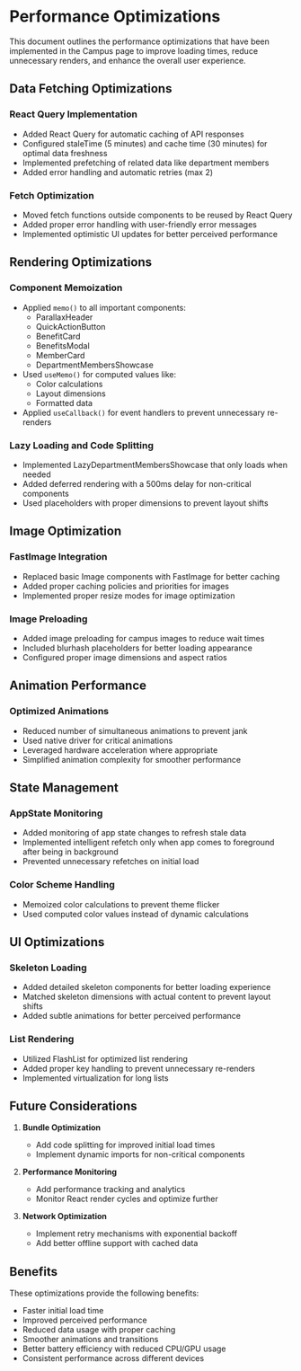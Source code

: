 # Performance Optimizations

This document outlines the performance optimizations that have been implemented in the Campus page to improve loading times, reduce unnecessary renders, and enhance the overall user experience.

## Data Fetching Optimizations

### React Query Implementation
- Added React Query for automatic caching of API responses
- Configured staleTime (5 minutes) and cache time (30 minutes) for optimal data freshness
- Implemented prefetching of related data like department members
- Added error handling and automatic retries (max 2)

### Fetch Optimization
- Moved fetch functions outside components to be reused by React Query
- Added proper error handling with user-friendly error messages
- Implemented optimistic UI updates for better perceived performance

## Rendering Optimizations

### Component Memoization
- Applied `memo()` to all important components:
  - ParallaxHeader
  - QuickActionButton
  - BenefitCard
  - BenefitsModal
  - MemberCard
  - DepartmentMembersShowcase
- Used `useMemo()` for computed values like:
  - Color calculations
  - Layout dimensions
  - Formatted data
- Applied `useCallback()` for event handlers to prevent unnecessary re-renders

### Lazy Loading and Code Splitting
- Implemented LazyDepartmentMembersShowcase that only loads when needed
- Added deferred rendering with a 500ms delay for non-critical components
- Used placeholders with proper dimensions to prevent layout shifts

## Image Optimization

### FastImage Integration
- Replaced basic Image components with FastImage for better caching
- Added proper caching policies and priorities for images
- Implemented proper resize modes for image optimization

### Image Preloading
- Added image preloading for campus images to reduce wait times
- Included blurhash placeholders for better loading appearance
- Configured proper image dimensions and aspect ratios

## Animation Performance

### Optimized Animations
- Reduced number of simultaneous animations to prevent jank
- Used native driver for critical animations
- Leveraged hardware acceleration where appropriate
- Simplified animation complexity for smoother performance

## State Management

### AppState Monitoring
- Added monitoring of app state changes to refresh stale data
- Implemented intelligent refetch only when app comes to foreground after being in background
- Prevented unnecessary refetches on initial load

### Color Scheme Handling
- Memoized color calculations to prevent theme flicker
- Used computed color values instead of dynamic calculations

## UI Optimizations

### Skeleton Loading
- Added detailed skeleton components for better loading experience
- Matched skeleton dimensions with actual content to prevent layout shifts
- Added subtle animations for better perceived performance

### List Rendering
- Utilized FlashList for optimized list rendering
- Added proper key handling to prevent unnecessary re-renders
- Implemented virtualization for long lists

## Future Considerations

1. **Bundle Optimization**
   - Add code splitting for improved initial load times
   - Implement dynamic imports for non-critical components

2. **Performance Monitoring**
   - Add performance tracking and analytics
   - Monitor React render cycles and optimize further

3. **Network Optimization**
   - Implement retry mechanisms with exponential backoff
   - Add better offline support with cached data

## Benefits

These optimizations provide the following benefits:
- Faster initial load time
- Improved perceived performance
- Reduced data usage with proper caching
- Smoother animations and transitions
- Better battery efficiency with reduced CPU/GPU usage
- Consistent performance across different devices 